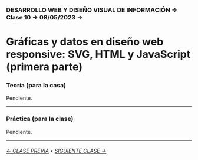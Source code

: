 ### DESARROLLO WEB Y DISEÑO VISUAL DE INFORMACIÓN → Clase 10 → 08/05/2023 → 


# Gráficas y datos en diseño web responsive: SVG, HTML y JavaScript (primera parte)

### Teoría (para la casa)

Pendiente.

- - - - - - - - - - - - - - 

### Práctica (para la clase)

Pendiente.

- - - - - - - 

###### [← CLASE PREVIA](https://github.com/profesorfaco/dno097-2024/tree/main/clase-09) • [SIGUIENTE CLASE →](https://github.com/profesorfaco/dno097-2024/tree/main/clase-11)
